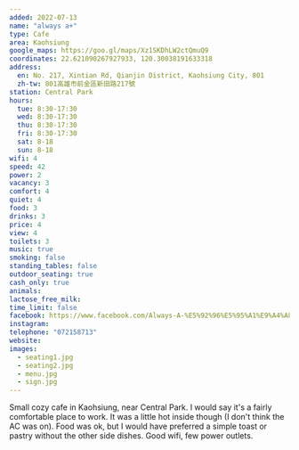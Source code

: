 ```yaml
---
added: 2022-07-13
name: "always a+"
type: Cafe
area: Kaohsiung
google_maps: https://goo.gl/maps/Xz1SKDhLW2ctQmuQ9
coordinates: 22.621090267927933, 120.30038191633318
address:
  en: No. 217, Xintian Rd, Qianjin District, Kaohsiung City, 801
  zh-tw: 801高雄市前金區新田路217號
station: Central Park
hours:
  tue: 8:30-17:30
  wed: 8:30-17:30
  thu: 8:30-17:30
  fri: 8:30-17:30
  sat: 8-18
  sun: 8-18
wifi: 4
speed: 42
power: 2
vacancy: 3
comfort: 4
quiet: 4
food: 3
drinks: 3
price: 4
view: 4
toilets: 3
music: true
smoking: false
standing_tables: false
outdoor_seating: true
cash_only: true
animals: 
lactose_free_milk: 
time_limit: false
facebook: https://www.facebook.com/Always-A-%E5%92%96%E5%95%A1%E9%A4%A8-195980383748847/
instagram: 
telephone: "072158713"
website: 
images:
  - seating1.jpg
  - seating2.jpg
  - menu.jpg
  - sign.jpg
---
```


Small cozy cafe in Kaohsiung, near Central Park. I would say it's a fairly comfortable place to work. It was a little hot inside though (I don't think the AC was on). Food was ok, but I would have preferred a simple toast or pastry without the other side dishes. Good wifi, few power outlets.
